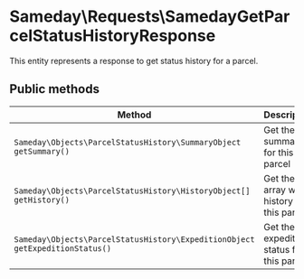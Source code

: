 # Sameday\Requests\SamedayGetParcelStatusHistoryResponse

This entity represents a response to get status history for a parcel.

## Public methods

| Method | Description |
| ------------- | ------------- |
| `Sameday\Objects\ParcelStatusHistory\SummaryObject getSummary()` | Get the summary for this parcel |
| `Sameday\Objects\ParcelStatusHistory\HistoryObject[] getHistory()` | Get the array with history for this parcel |
| `Sameday\Objects\ParcelStatusHistory\ExpeditionObject getExpeditionStatus()` | Get the expedition status for this parcel |
